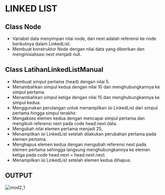 # LINKED LIST
## Class Node
- Variabel data menyimpan nilai node, dan next adalah referensi ke node berikutnya dalam 
LinkedList.
- Membuat konstruktor Node dengan nilai data yang diberikan dan menginisialisasi next
menjadi null.
## Class LatihanLinkedListManual
- Membuat simpul pertama (head) dengan nilai 5.
- Menambahkan simpul kedua dengan nilai 10 dan menghubungkannya ke simpul pertama.
- Menambahkan simpul ketiga dengan nilai 15 dan menghubungkannya ke simpul kedua.
- Menggunakan perulangan untuk menampilkan isi LinkedList dari simpul pertama hingga 
simpul terakhir.
- Mengakses elemen kedua dengan mencapai simpul pertama dan mengikuti referensi next
pada code head.next.data.
- Mengubah nilai elemen pertama menjadi 25,
- Menampilkan isi LinkedList setelah dilakukan perubahan pertama pada elemen pertama.
- Menghapus elemen kedua dengan mengubah referensi next pada elemen pertama 
sehingga langsung menghubungkannya ke elemen ketiga pada code head.next = 
head.next.next.
- Menampilkan isi LinkedList setelah elemen kedua dihapus.

## OUTPUT
![mod2_1](https://github.com/Naufallm/codelab_LinkedList/assets/130893000/99cbd4d4-22eb-46ff-b551-9258a003cee3)

